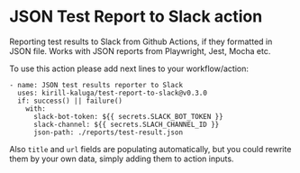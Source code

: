 # JSON Test Report to Slack action
Reporting test results to Slack from Github Actions, if they formatted in JSON file. Works with JSON reports from Playwright, Jest, Mocha etc.

To use this action please add next lines to your workflow/action:

```
- name: JSON test results reporter to Slack
  uses: kirill-kaluga/test-report-to-slack@v0.3.0
  if: success() || failure()
    with:
      slack-bot-token: ${{ secrets.SLACK_BOT_TOKEN }}
      slack-channel: ${{ secrets.SLACH_CHANNEL_ID }}
      json-path: ./reports/test-result.json
```

Also ```title``` and ```url``` fields are populating automatically, but you could rewrite them by your own data, simply adding them to action inputs.
